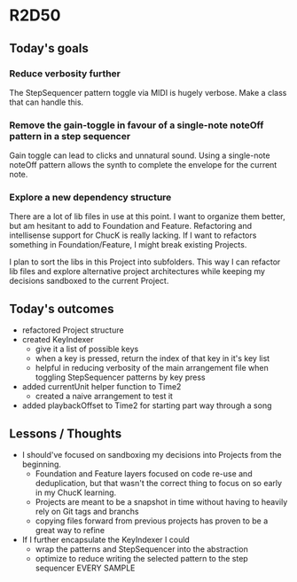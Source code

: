 # R2D50

## Today's goals

### Reduce verbosity further
The StepSequencer pattern toggle via MIDI is hugely verbose. Make a class that can handle this.
### Remove the gain-toggle in favour of a single-note noteOff pattern in a step sequencer
Gain toggle can lead to clicks and unnatural sound. Using a single-note noteOff pattern allows the synth to complete the envelope for the current note.

### Explore a new dependency structure
There are a lot of lib files in use at this point. I want to organize them better, but am hesitant to add to Foundation and Feature. Refactoring and intellisense support for ChucK is really lacking. If I want to refactors something in Foundation/Feature, I might break existing Projects. 

I plan to sort the libs in this Project into subfolders. This way I can refactor lib files and explore alternative project architectures while keeping my decisions sandboxed to the current Project.

## Today's outcomes
- refactored Project structure
- created KeyIndexer
  - give it a list of possible keys
  - when a key is pressed, return the index of that key in it's key list
  - helpful in reducing verbosity of the main arrangement file when toggling StepSequencer patterns by key press
- added currentUnit helper function to Time2
  - created a naive arrangement to test it
- added playbackOffset to Time2 for starting part way through a song

## Lessons / Thoughts
- I should've focused on sandboxing my decisions into Projects from the beginning.
  - Foundation and Feature layers focused on code re-use and deduplication, but that wasn't the correct thing to focus on so early in my ChucK learning.
  - Projects are meant to be a snapshot in time without having to heavily rely on Git tags and branchs
  - copying files forward from previous projects has proven to be a great way to refine
- If I further encapsulate the KeyIndexer I could
  - wrap the patterns and StepSequencer into the abstraction
  - optimize to reduce writing the selected pattern to the step sequencer EVERY SAMPLE
  